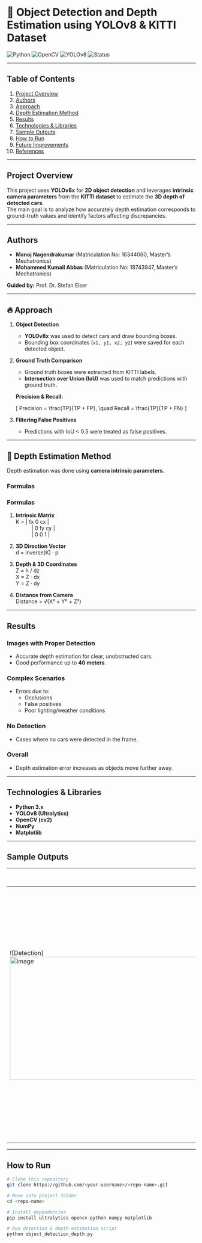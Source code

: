 # 🚗 Object Detection and Depth Estimation using YOLOv8 & KITTI Dataset

![Python](https://img.shields.io/badge/Python-3.x-blue?logo=python)
![OpenCV](https://img.shields.io/badge/OpenCV-4.x-green?logo=opencv)
![YOLOv8](https://img.shields.io/badge/YOLOv8-Object%20Detection-red)
![Status](https://img.shields.io/badge/Status-Completed-brightgreen)

---

##  Table of Contents
1. [Project Overview](#-project-overview)
2. [Authors](#-authors)
3. [Approach](#-approach)
4. [Depth Estimation Method](#-depth-estimation-method)
5. [Results](#-results)
6. [Technologies & Libraries](#-technologies--libraries)
7. [Sample Outputs](#-sample-outputs)
8. [How to Run](#-how-to-run)
9. [Future Improvements](#-future-improvements)
10. [References](#-references)

---

##  Project Overview
This project uses **YOLOv8x** for **2D object detection** and leverages **intrinsic camera parameters** from the **KITTI dataset** to estimate the **3D depth of detected cars**.  
The main goal is to analyze how accurately depth estimation corresponds to ground-truth values and identify factors affecting discrepancies.

---

##  Authors
- **Manoj Nagendrakumar** (Matriculation No: 16344060, Master’s Mechatronics)  
- **Mohammed Kumail Abbas** (Matriculation No: 18743947, Master’s Mechatronics)  

**Guided by:** Prof. Dr. Stefan Elser

---

## 🔥 Approach
1. **Object Detection**  
   - **YOLOv8x** was used to detect cars and draw bounding boxes.  
   - Bounding box coordinates (`x1, y1, x2, y2`) were saved for each detected object.

2. **Ground Truth Comparison**  
   - Ground truth boxes were extracted from KITTI labels.
   - **Intersection over Union (IoU)** was used to match predictions with ground truth.  

   **Precision & Recall:**

   \[
   Precision = \frac{TP}{TP + FP}, \quad Recall = \frac{TP}{TP + FN}
   \]

3. **Filtering False Positives**  
   - Predictions with IoU < 0.5 were treated as false positives.

---

## 🧠 Depth Estimation Method
Depth estimation was done using **camera intrinsic parameters**.

### **Formulas**

### **Formulas**

1. **Intrinsic Matrix**  
K = | fx   0   cx |  
   | 0    fy  cy |  
   | 0    0    1 |

2. **3D Direction Vector**  
d = inverse(K) · p

3. **Depth & 3D Coordinates**  
Z = h / dz  
X = Z · dx  
Y = Z · dy

4. **Distance from Camera**  
Distance = √(X² + Y² + Z²)

---

##  Results

###  Images with Proper Detection
- Accurate depth estimation for clear, unobstructed cars.  
- Good performance up to **40 meters**.

###  Complex Scenarios
- Errors due to:
  - Occlusions
  - False positives
  - Poor lighting/weather conditions

###  No Detection
- Cases where no cars were detected in the frame.

### **Overall**
- Depth estimation error increases as objects move further away.

---

##  Technologies & Libraries
- **Python 3.x**
- **YOLOv8 (Ultralytics)**
- **OpenCV (cv2)**
- **NumPy**
- **Matplotlib**

---

##  Sample Outputs

| Detection | Depth Estimation | Accuracy Plot |
|-----------|-----------------|---------------|
| ![Detection]<img width="1116" height="328" alt="image" src="https://github.com/user-attachments/assets/3a761c86-1e6e-4042-b7f9-bff1b384a0ea" /> | ![Plot]<img width="685" height="655" alt="image" src="https://github.com/user-attachments/assets/ab5e1150-2100-43f6-88bb-87cf2bf20e88" /> |

---

##  How to Run

```bash
# Clone this repository
git clone https://github.com/<your-username>/<repo-name>.git

# Move into project folder
cd <repo-name>

# Install dependencies
pip install ultralytics opencv-python numpy matplotlib

# Run detection & depth estimation script
python object_detection_depth.py

